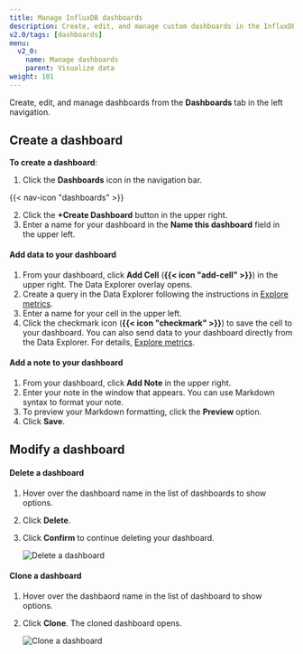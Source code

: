 ```yaml
---
title: Manage InfluxDB dashboards
description: Create, edit, and manage custom dashboards in the InfluxDB user interface (UI).
v2.0/tags: [dashboards]
menu:
  v2_0:
    name: Manage dashboards
    parent: Visualize data
weight: 101
---
```


Create, edit, and manage dashboards from the **Dashboards** tab in the left navigation.


## Create a dashboard

**To create a dashboard**:

1. Click the **Dashboards** icon in the navigation bar.

  {{< nav-icon "dashboards" >}}

2. Click the **+Create Dashboard** button in the upper right.
3. Enter a name for your dashboard in the **Name this dashboard** field in the upper left.

#### Add data to your dashboard

1. From your dashboard, click **Add Cell** (**{{< icon "add-cell" >}}**) in the upper right. The Data Explorer overlay opens.
2. Create a query in the Data Explorer following the instructions in [Explore metrics](/v2.0/visualize-data/explore-metrics).
3. Enter a name for your cell in the upper left.
4. Click the checkmark icon (**{{< icon "checkmark" >}}**) to save the cell to your dashboard.
You can also send data to your dashboard directly from the Data Explorer. For details, [Explore metrics](/v2.0/visualize-data/explore-metrics).

#### Add a note to your dashboard
1. From your dashboard, click **Add Note** in the upper right.
2. Enter your note in the window that appears. You can use Markdown syntax to format your note.
3. To preview your Markdown formatting, click the **Preview** option.
4. Click **Save**.


## Modify a dashboard

#### Delete a dashboard
1. Hover over the dashboard name in the list of dashboards to show options.
2. Click **Delete**.    
3. Click **Confirm** to continue deleting your dashboard.

    ![Delete a dashboard](/img/dashboard-delete.png)

#### Clone a dashboard
1. Hover over the dashbaord name in the list of dashboard to show options.
2. Click **Clone**. The cloned dashboard opens.

    ![Clone a dashboard](/img/dashboard-clone.png)
